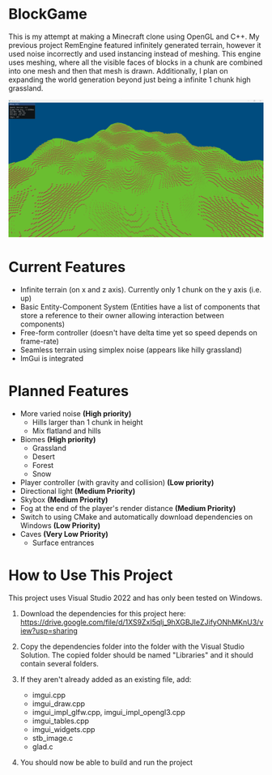 # BlockGame
This is my attempt at making a Minecraft clone using OpenGL and C++. My previous project RemEngine featured infinitely generated  terrain, however it used noise incorrectly and used instancing instead of meshing. This engine uses meshing, where all the visible faces of blocks in a chunk are combined into one mesh and then that mesh is drawn. Additionally, I plan on expanding the world generation beyond just being a infinite 1 chunk high grassland.

![Screenshot of the game running on Windows](screenshot.png)

# Current Features
- Infinite terrain (on x and z axis). Currently only 1 chunk on the y axis (i.e. up)
- Basic Entity-Component System (Entities have a list of components that store a reference to their owner allowing interaction between components)
- Free-form controller (doesn't have delta time yet so speed depends on frame-rate)
- Seamless terrain using simplex noise (appears like hilly grassland)
- ImGui is integrated

# Planned Features
- More varied noise **(High priority)**
  - Hills larger than 1 chunk in height
  - Mix flatland and hills
- Biomes **(High priority)**
  - Grassland
  - Desert
  - Forest
  - Snow
- Player controller (with gravity and collision) **(Low priority)**
- Directional light **(Medium Priority)**
- Skybox **(Medium Priority)**
- Fog at the end of the player's render distance **(Medium Priority)**
- Switch to using CMake and automatically download dependencies on Windows **(Low Priority)**
- Caves **(Very Low Priority)**
  - Surface entrances

# How to Use This Project
This project uses Visual Studio 2022 and has only been tested on Windows.

1. Download the dependencies for this project here: https://drive.google.com/file/d/1XS9ZxI5qlj_9hXGBJIeZJifyONhMKnU3/view?usp=sharing<br>

2. Copy the dependencies folder into the folder with the Visual Studio Solution. The copied
folder should be named "Libraries" and it should contain several folders.

3. If they aren't already added as an existing file, add:
    - imgui.cpp
    - imgui_draw.cpp
    - imgui_impl_glfw.cpp, imgui_impl_opengl3.cpp
    - imgui_tables.cpp
    - imgui_widgets.cpp
    - stb_image.c
    - glad.c

4. You should now be able to build and run the project
